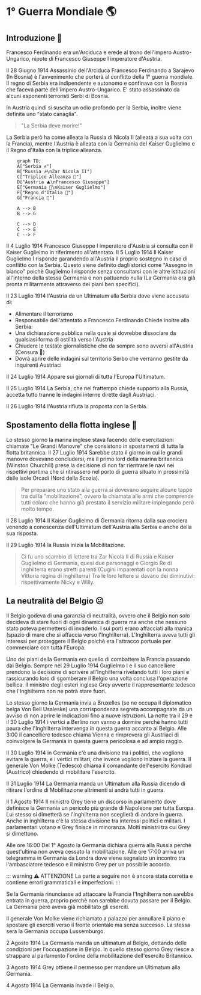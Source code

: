 # 1° Guerra Mondiale 🌎
## Introduzione 🚀
Francesco Ferdinando era un'Arciduca e erede al trono dell'impero Austro-Ungarico, nipote di Francesco Giuseppe I imperatore d'Austria.

Il 28 Giugno 1914 Assassinio dell'Arciduca Francesco Ferdinando a Sarajevo (In Bosnia) è l'avvenimento che porterà al conflitto della 1° guerra mondiale.
Il regno di Serbia era indipendente e autonomo e confinava con la Bosnia che faceva parte dell'impero Austro-Ungarico.
E' stato assassinato da alcuni esponenti terroristi Serbi di Bosnia.

In Austria quindi si suscita un odio profondo per la Serbia, inoltre viene definita uno "stato canaglia".
> "La Serbia deve morire!"

La Serbia però ha come alleata la Russia di Nicola II (alleata a sua volta con la Francia), mentre l'Austria è alleata con la Germania del Kaiser Guglielmo e il Regno d'Italia con la triplice alleanza.

``` mermaid
	graph TD;
    A["Serbia ✊"]
    B["Russia ☭\nZar Nicola II"]
    C["Triplice Alleanza 🤝"]
    D["Austria ⛰️\nFrancesco Giuseppe"]
    E["Germania 🍺\nKaiser Guglielmo"]
    F["Regno d'Italia 🍕"]
    G["Francia 🥖"]

    A --> B
    B --> G
    
	C --> D
	C --> E
	C --> F
```
Il 4 Luglio 1914 Francesco Giuseppe I imperatore d'Austria si consulta con il Kaiser Guglielmo in riferimento all'attentato.
Il 5 Luglio 1914 Il Kaiser Guglielmo I risponde garandendo all'Austria il proprio sostegno in caso di conflitto con la Serbia.
Questo viene definito dagli storici come "Assegno in bianco" poichè Guglielmo I risponde senza consultarsi con le altre istituzioni all'interno della stessa Germania e non pattuendo nulla (La Germania era già pronta militarmente attraverso dei piani ben specifici).

Il 23 Luglio 1914 l'Austria da un Ultimatum alla Serbia dove viene accusata di:
- Alimentare il terrorismo
- Responsabile dell'attentato a Francesco Ferdinando
Chiede inoltre alla Serbia:
- Una dichiarazione pubblica nella quale si dovrebbe dissociare da qualsiasi forma di ostilità verso l'Austria
- Chiudere le testate giornalistiche che da sempre sono avversi all'Austria (Censura 🚫)
- Dovrà aprire delle indagini sul territorio Serbo che verranno gestite da inquirenti Austriaci

Il 24 Luglio 1914 Appare sui giornali di tutta l'Europa l'Ultimatum.

Il 25 Luglio 1914 La Serbia, che nel frattempo chiede supporto alla Russia, accetta tutto tranne le indagini interne dirette dagli Austriaci.

Il 26 Luglio 1914 l'Austria rifiuta la proposta con la Serbia.
## Spostamento della flotta inglese 🚢
Lo stesso giorno la marina inglese stava facendo delle esercitazioni chiamate "Le Grandi Manovre" che consistono in spostamenti di tutta la flotta britannica.
Il 27 Luglio 1914 Sarebbe stato il giorno in cui le grandi manovre dovevano concludersi, ma il primo lord della marina britannica (Winston Churchill) prese la decisione di non far rientrare le navi nei rispettivi portima che si ritirassero nel porto di guerra situato in prossimità delle isole Orcadi (Nord della Scozia).

>Per preparare uno stato alla guerra si dovevano seguire alcune tappe tra cui la "mobilitazione", ovvero la chiamata alle armi che comprende tutti coloro che hanno già prestato il servizio militare impiegando però molto tempo.

Il 28 Luglio 1914 Il Kaiser Guglielmo di Germania ritorna dalla sua crociera venendo a conoscenza dell'Ultimatum dell'Austria alla Serbia e anche della sua risposta.

Il 29 Luglio 1914 la Russia inizia la Mobilitazione.

>Ci fu uno scambio di lettere tra Zar Nicola II di Russia e Kaiser Guglielmo di Germania, quesi due personaggi e Giorgio Re di Inghilterra erano stretti parenti (Cugini imparentati con la nonna Vittoria regina di Inghilterra)
>Tra le loro lettere si davano dei diminutivi: rispettivamente Nicky e Willy.
## La neutralità del Belgio 😐
Il Belgio godeva di una garanzia di neutralità, ovvero che il Belgio non solo decideva di stare fuori di ogni dinamica di guerra ma anche che nessuno stato poteva permettersi di invaderlo. 
I sui porti erano affacciati alla manica (spazio di mare che si affaccia verso l'Inghilterra).
L'Inghilterra aveva tutti gli interessi per proteggere il Belgio poichè era l'attracco portuale per commerciare con tutta l'Europa.

Uno dei piani della Germania era quello di combattere la Francia passando dal Belgio.
Sempre nel 29 Luglio 1914 Guglielmo I e il suo cancelliere prendono la decisione di scrivere all'Inghilterra rivelando tutti i loro piani e rassicurando loro di sgomberare il Belgio una volta conclusa l'operazione bellica.
Il ministro degli esteri inglese Grey avverte il rappresentante tedesco che l'Inghilterra non ne potrà stare fuori.

Lo stesso giorno la Germania invia a Bruxelles (se ne occupa il diplomatico belga Von Bell Usaleske) una corrispondenza segreta accompagnate da un avviso di non aprire le indicazioni fino a nuove istruzioni.
La notte tra il 29 e il 30 Luglio 1914 i vertici a Berlino non vanno a dormire perchè hanno tutti paura che l'Inghilterra intervenga in questa guerra accanto al Belgio.
Alle 3:00 il cancelliere tedesco chiama Vienna e rimprovera gli Austriaci di coinvolgere la Germania in questa guerra pericolosa e ad ampio raggio.

Il 30 Luglio 1914 in Germania c'è una divisione tra i politici, che vogliono evitare la guerra, e i vertici militari, che invece vogliono iniziare la guerra.
Il generale Von Molke (Tedesco) chiama il comandante dell'esercito Kondrad (Austrico) chiedendo di mobilitare l'esercito.

Il 31 Luglio 1914 La Germania manda un Ultimatum alla Russia dicendo di ritirare l'ordine di Mobilitazione altrimenti si andrà tutti in guerra.

Il 1 Agosto 1914 Il ministro Grey tiene un discorso in parlamento dove definisce la Germania un pericolo più grande di Napoleone per tutta Europa.
Lui stesso si dimetterà se l'Inghilterra non sceglierà di andare in guerra.
Anche in inghilterra c'è la stessa divisione tra interessi politici e militari.
I parlamentari votano e Grey finisce in minoranza.
Molti ministri tra cui Grey si dimettono.

Alle ore 16:00 Del 1° Agosto la Germania dichiara guerra alla Russia perchè quest'ultima non aveva cessato la mobilitazione.
Alle ore 17:00 arriva un telegramma in Germania da Londra dove viene segnalato un incontro tra l'ambasciatore tedesco e il ministro Grey per un possibile accordo.

::: warning ⚠️ ATTENZIONE
La parte a seguire non è ancora stata corretta e contiene errori grammaticali e imperfezioni.
:::

Se la Germania rinunciasse ad attaccare la Francia l'Inghilterra non sarebbe entrata in guerra, proprio perchè non sarebbe dovuta passare per il Belgio.
La Germania però aveva già mobilitato gli eserciti.

Il generale Von Molke viene richiamato a palazzo per annullare il piano e spostare gli eserciti verso il fronte orientale ma senza successo.
La stessa sera la Germania occupa Lussemburgo.

2 Agosto 1914 La Germania manda un ultimatum al Belgio, dettando delle condizioni per l'occupazione in Belgio.
In quello stesso giorno Grey riesce a strappare al parlamento l'ordine della mobilitazione dell'esercito Britannico.

3 Agosto 1914 Grey ottiene il permesso per mandare un Ultimatum alla Germania.

4 Agosto 1914 La Germania invade il Belgio.
